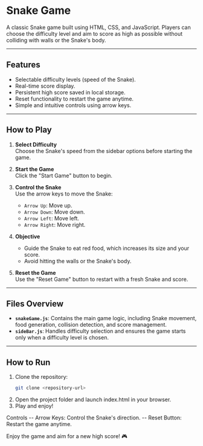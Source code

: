 # Snake Game

A classic Snake game built using HTML, CSS, and JavaScript.
Players can choose the difficulty level and aim to score 
as high as possible without colliding with walls or 
the Snake's body.

---

## Features

- Selectable difficulty levels (speed of the Snake).
- Real-time score display.
- Persistent high score saved in local storage.
- Reset functionality to restart the game anytime.
- Simple and intuitive controls using arrow keys.

---

## How to Play

1. **Select Difficulty**  
   Choose the Snake's speed from the sidebar options before starting the game.

2. **Start the Game**  
   Click the "Start Game" button to begin.

3. **Control the Snake**  
   Use the arrow keys to move the Snake:
   - `Arrow Up`: Move up.
   - `Arrow Down`: Move down.
   - `Arrow Left`: Move left.
   - `Arrow Right`: Move right.

4. **Objective**  
   - Guide the Snake to eat red food, which increases its size and your score.
   - Avoid hitting the walls or the Snake's body.

5. **Reset the Game**  
   Use the "Reset Game" button to restart with a fresh Snake and score.

---

## Files Overview

- **`snakeGame.js`**: Contains the main game logic, including Snake movement, food generation, collision detection, and score management.
- **`sideBar.js`**: Handles difficulty selection and ensures the game starts only when a difficulty level is chosen.

---

## How to Run

1. Clone the repository:
   ```bash
   git clone <repository-url>
2. Open the project folder and launch index.html in your browser.
3. Play and enjoy!

Controls
-- Arrow Keys: Control the Snake's direction.
-- Reset Button: Restart the game anytime.

Enjoy the game and aim for a new high score! 🎮
